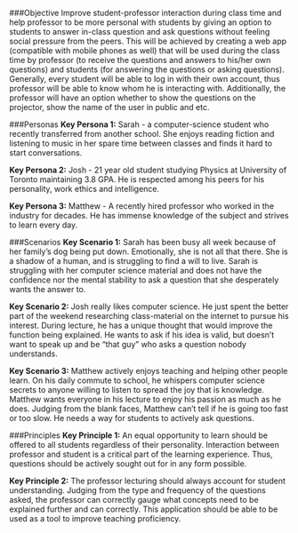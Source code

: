 ###Objective
Improve student-professor interaction during class time and help professor to be more personal with students by giving an option to students to answer in-class question and ask questions without feeling social pressure from the peers. This will be achieved by creating a web app (compatible with mobile phones as well) that will be used during the class time by professor (to receive the questions and answers to his/her own questions) and students (for answering the questions or asking questions). Generally, every student will be able to log in with their own account, thus professor will be able to know whom he is interacting with. Additionally, the professor will have an option whether to show the questions on the projector, show the name of the user in public and etc.

###Personas
**Key Persona 1:** Sarah - a computer-science student who recently transferred from another school. She enjoys reading fiction and listening to music in her spare time between classes and finds it hard to start conversations.

**Key Persona 2:** Josh - 21 year old student studying Physics at University of Toronto maintaining 3.8 GPA. He is respected among his peers for his personality, work ethics and intelligence.

**Key Persona 3:** Matthew - A recently hired professor who worked in the industry for decades. He has immense knowledge of the subject and strives to learn every day.

###Scenarios
**Key Scenario 1:** Sarah has been busy all week because of her family’s dog being put down. Emotionally, she is not all that there. She is a shadow of a human, and is struggling to find a will to live. Sarah is struggling with her computer science material and does not have the confidence nor the mental stability to ask a question that she desperately wants the answer to.

**Key Scenario 2:** Josh really likes computer science. He just spent the better part of the weekend researching class-material on the internet to pursue his interest. During lecture, he has a unique thought that would improve the function being explained. He wants to ask if his idea is valid, but doesn’t want to speak up and be “that guy” who asks a question nobody understands. 

**Key Scenario 3:** Matthew actively enjoys teaching and helping other people learn. On his daily commute to school, he whispers computer science secrets to anyone willing to listen to spread the joy that is knowledge. Matthew wants everyone in his lecture to enjoy his passion as much as he does. Judging from the blank faces, Matthew can’t tell if he is going too fast or too slow. He needs a way for students to actively ask questions.

###Principles
**Key Principle 1:** An equal opportunity to learn should be offered to all students regardless of their personality. Interaction between professor and student is a critical part of the learning experience. Thus, questions should be actively sought out for in any form possible.

**Key Principle 2:** The professor lecturing should always account for student understanding. Judging from the type and frequency of the questions asked, the professor can correctly gauge what concepts need to be explained further and can correctly. This application should be able to be used as a tool to improve teaching proficiency.
